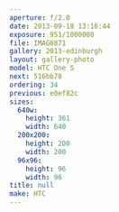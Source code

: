 ```yaml
---
aperture: f/2.0
date: 2013-09-18 13:16:44
exposure: 951/1000000
file: IMAG0871
gallery: 2013-edinburgh
layout: gallery-photo
model: HTC One S
next: 516bb78
ordering: 34
previous: e0ef82c
sizes:
  640w:
    height: 361
    width: 640
  200x200:
    height: 200
    width: 200
  96x96:
    height: 96
    width: 96
title: null
make: HTC
---
```

